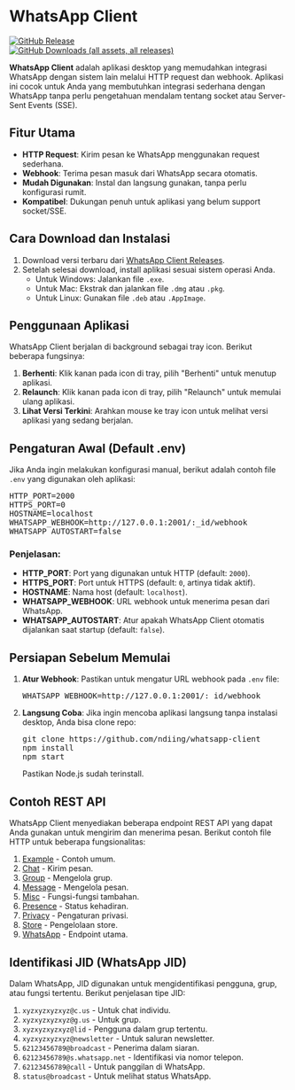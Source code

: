 # WhatsApp Client

[![GitHub Release](https://img.shields.io/github/v/release/ndiing/whatsapp-client)](https://github.com/ndiing/whatsapp-client/releases)  
[![GitHub Downloads (all assets, all releases)](https://img.shields.io/github/downloads/ndiing/whatsapp-client/total)](https://github.com/ndiing/whatsapp-client/releases)

**WhatsApp Client** adalah aplikasi desktop yang memudahkan integrasi WhatsApp dengan sistem lain melalui HTTP request dan webhook. Aplikasi ini cocok untuk Anda yang membutuhkan integrasi sederhana dengan WhatsApp tanpa perlu pengetahuan mendalam tentang socket atau Server-Sent Events (SSE).

## Fitur Utama
- **HTTP Request**: Kirim pesan ke WhatsApp menggunakan request sederhana.
- **Webhook**: Terima pesan masuk dari WhatsApp secara otomatis.
- **Mudah Digunakan**: Instal dan langsung gunakan, tanpa perlu konfigurasi rumit.
- **Kompatibel**: Dukungan penuh untuk aplikasi yang belum support socket/SSE.

## Cara Download dan Instalasi

1. Download versi terbaru dari [WhatsApp Client Releases](https://github.com/ndiing/whatsapp-client/releases).
2. Setelah selesai download, install aplikasi sesuai sistem operasi Anda.
   - Untuk Windows: Jalankan file `.exe`.
   - Untuk Mac: Ekstrak dan jalankan file `.dmg` atau `.pkg`.
   - Untuk Linux: Gunakan file `.deb` atau `.AppImage`.

## Penggunaan Aplikasi
WhatsApp Client berjalan di background sebagai tray icon. Berikut beberapa fungsinya:

1. **Berhenti**: Klik kanan pada icon di tray, pilih "Berhenti" untuk menutup aplikasi.
2. **Relaunch**: Klik kanan pada icon di tray, pilih "Relaunch" untuk memulai ulang aplikasi.
3. **Lihat Versi Terkini**: Arahkan mouse ke tray icon untuk melihat versi aplikasi yang sedang berjalan.

## Pengaturan Awal (Default .env)
Jika Anda ingin melakukan konfigurasi manual, berikut adalah contoh file `.env` yang digunakan oleh aplikasi:

<pre>
HTTP_PORT=2000
HTTPS_PORT=0
HOSTNAME=localhost
WHATSAPP_WEBHOOK=http://127.0.0.1:2001/:_id/webhook
WHATSAPP_AUTOSTART=false
</pre>

### Penjelasan:
- **HTTP_PORT**: Port yang digunakan untuk HTTP (default: `2000`).
- **HTTPS_PORT**: Port untuk HTTPS (default: `0`, artinya tidak aktif).
- **HOSTNAME**: Nama host (default: `localhost`).
- **WHATSAPP_WEBHOOK**: URL webhook untuk menerima pesan dari WhatsApp.
- **WHATSAPP_AUTOSTART**: Atur apakah WhatsApp Client otomatis dijalankan saat startup (default: `false`).

## Persiapan Sebelum Memulai
1. **Atur Webhook**: Pastikan untuk mengatur URL webhook pada `.env` file:
   <pre>
   WHATSAPP_WEBHOOK=http://127.0.0.1:2001/:_id/webhook
   </pre>
2. **Langsung Coba**: Jika ingin mencoba aplikasi langsung tanpa instalasi desktop, Anda bisa clone repo:
   <pre>
   git clone https://github.com/ndiing/whatsapp-client
   npm install
   npm start
   </pre>
   Pastikan Node.js sudah terinstall.

## Contoh REST API
WhatsApp Client menyediakan beberapa endpoint REST API yang dapat Anda gunakan untuk mengirim dan menerima pesan. Berikut contoh file HTTP untuk beberapa fungsionalitas:

1. [Example](./http/example.http) - Contoh umum.
2. [Chat](./http/whatsapp-chat.http) - Kirim pesan.
3. [Group](./http/whatsapp-group.http) - Mengelola grup.
4. [Message](./http/whatsapp-message.http) - Mengelola pesan.
5. [Misc](./http/whatsapp-misc.http) - Fungsi-fungsi tambahan.
6. [Presence](./http/whatsapp-presence.http) - Status kehadiran.
7. [Privacy](./http/whatsapp-privacy.http) - Pengaturan privasi.
8. [Store](./http/whatsapp-store.http) - Pengelolaan store.
9. [WhatsApp](./http/whatsapp.http) - Endpoint utama.

## Identifikasi JID (WhatsApp JID)
Dalam WhatsApp, JID digunakan untuk mengidentifikasi pengguna, grup, atau fungsi tertentu. Berikut penjelasan tipe JID:

1. `xyzxyzxyzxyz@c.us` - Untuk chat individu.
2. `xyzxyzxyzxyz@g.us` - Untuk grup.
3. `xyzxyzxyzxyz@lid` - Pengguna dalam grup tertentu.
4. `xyzxyzxyzxyz@newsletter` - Untuk saluran newsletter.
5. `62123456789@broadcast` - Penerima dalam siaran.
6. `62123456789@s.whatsapp.net` - Identifikasi via nomor telepon.
7. `62123456789@call` - Untuk panggilan di WhatsApp.
8. `status@broadcast` - Untuk melihat status WhatsApp.
